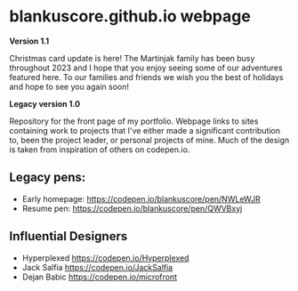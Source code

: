 # blankuscore.github.io webpage

**Version 1.1**

Christmas card update is here! The Martinjak family has been busy throughout 2023 and I hope that you enjoy seeing some of our adventures featured here.  To our families and friends we wish you the best of holidays and hope to see you again soon!

**Legacy version 1.0**

Repository for the front page of my portfolio.  Webpage links to sites containing work to projects that I've either made a significant contribution to, been the project leader, or personal projects of mine.  Much of the design is taken from inspiration of others on codepen.io.

## Legacy pens:
- Early homepage: <https://codepen.io/blankuscore/pen/NWLeWJR>
- Resume pen: <https://codepen.io/blankuscore/pen/QWVBxyj>

## Influential Designers
- Hyperplexed <https://codepen.io/Hyperplexed>
- Jack Salfia <https://codepen.io/JackSalfia>
- Dejan Babic <https://codepen.io/microfront>